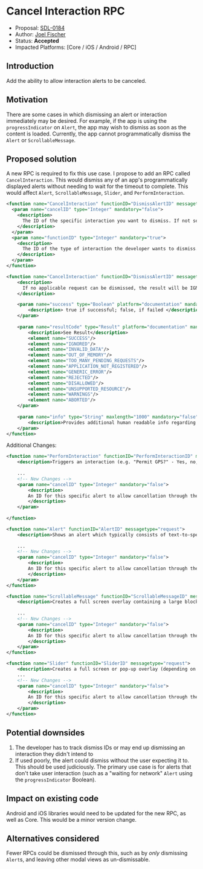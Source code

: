 # Cancel Interaction RPC

* Proposal: [SDL-0184](0184-cancel-interaction.md)
* Author: [Joel Fischer](https://github.com/joeljfischer)
* Status: **Accepted**
* Impacted Platforms: [Core / iOS / Android / RPC]

## Introduction

Add the ability to allow interaction alerts to be canceled.

## Motivation

There are some cases in which dismissing an alert or interaction immediately may be desired. For example, if the app is using the `progressIndicator` on `Alert`, the app may wish to dismiss as soon as the content is loaded. Currently, the app cannot programmatically dismiss the `Alert` or `ScrollableMessage`.

## Proposed solution

A new RPC is required to fix this use case. I propose to add an RPC called `CancelInteraction`. This would dismiss any of an app's programmatically displayed alerts without needing to wait for the timeout to complete. This would affect `Alert`, `ScrollableMessage`, `Slider`, and `PerformInteraction`.

```xml
<function name="CancelInteraction" functionID="DismissAlertID" messagetype="request" since="X.X.X">
  <param name="cancelID" type="Integer" mandatory="false">
    <description>
      The ID of the specific interaction you want to dismiss. If not set, the most recent of the RPC type set in functionID will be dismissed.
    </description>
  </param>
  <param name="functionID" type="Integer" mandatory="true">
    <description>
      The ID of the type of interaction the developer wants to dismiss. Only values 10, (PerformInteractionID), 12 (AlertID), 25 (ScrollableMessageID), and 26 (SliderID) are permitted.
    </description>
  </param>
</function>

<function name="CancelInteraction" functionID="DismissAlertID" messagetype="response">
    <description>
      If no applicable request can be dismissed, the result will be IGNORED.
    </description>

    <param name="success" type="Boolean" platform="documentation" mandatory="true">
        <description> true if successful; false, if failed </description>
    </param>
        
    <param name="resultCode" type="Result" platform="documentation" mandatory="true">
        <description>See Result</description>
        <element name="SUCCESS"/>
        <element name="IGNORED"/>
        <element name="INVALID_DATA"/>
        <element name="OUT_OF_MEMORY"/>
        <element name="TOO_MANY_PENDING_REQUESTS"/>
        <element name="APPLICATION_NOT_REGISTERED"/>
        <element name="GENERIC_ERROR"/>
        <element name="REJECTED"/>
        <element name="DISALLOWED"/>
        <element name="UNSUPPORTED_RESOURCE"/>
        <element name="WARNINGS"/>
        <element name="ABORTED"/>
    </param>
        
    <param name="info" type="String" maxlength="1000" mandatory="false" platform="documentation">
        <description>Provides additional human readable info regarding the result.</description>
    </param>
</function>
```

Additional Changes:

```xml
<function name="PerformInteraction" functionID="PerformInteractionID" messagetype="request">
    <description>Triggers an interaction (e.g. "Permit GPS?" - Yes, no, Always Allow).</description>
    
    ...
    <!-- New Changes -->
    <param name="cancelID" type="Integer" mandatory="false">
        <description>
        An ID for this specific alert to allow cancellation through the `CancelInteraction` RPC.
        </description>
    </param>
    
</function>
```

```xml
<function name="Alert" functionID="AlertID" messagetype="request">
    <description>Shows an alert which typically consists of text-to-speech message and text on the display. At least either alertText1, alertText2 or TTSChunks need to be provided.</description>
    
    ...
    <!-- New Changes -->
    <param name="cancelID" type="Integer" mandatory="false">
        <description>
        An ID for this specific alert to allow cancellation through the `CancelInteraction` RPC.
        </description>
    </param>
</function>
```

```xml
<function name="ScrollableMessage" functionID="ScrollableMessageID" messagetype="request">
    <description>Creates a full screen overlay containing a large block of formatted text that can be scrolled with up to 8 SoftButtons defined</description>
    
    ...
    <!-- New Changes -->
    <param name="cancelID" type="Integer" mandatory="false">
        <description>
        An ID for this specific alert to allow cancellation through the `CancelInteraction` RPC.
        </description>
    </param>
</function>
```

```xml
<function name="Slider" functionID="SliderID" messagetype="request">
    <description>Creates a full screen or pop-up overlay (depending on platform) with a single user controlled slider.</description>
    ...
    <!-- New Changes -->
    <param name="cancelID" type="Integer" mandatory="false">
        <description>
        An ID for this specific alert to allow cancellation through the `CancelInteraction` RPC.
        </description>
    </param>
</function>
```

## Potential downsides

1. The developer has to track dismiss IDs or may end up dismissing an interaction they didn't intend to
2. If used poorly, the alert could dismiss without the user expecting it to. This should be used judiciously. The primary use case is for alerts that don't take user interaction (such as a "waiting for network" `Alert` using the `progressIndicator` Boolean).

## Impact on existing code

Android and iOS libraries would need to be updated for the new RPC, as well as Core. This would be a minor version change.

## Alternatives considered

Fewer RPCs could be dismissed through this, such as by _only_ dismissing `Alert`s, and leaving other modal views as un-dismissable.
